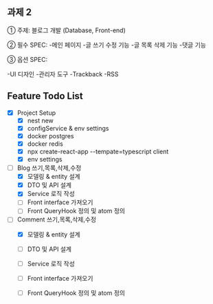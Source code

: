 ## 과제 2

① 주제: 블로그 개발 (Database, Front-end)

② 필수 SPEC:
-메인 페이지
-글 쓰기 수정 기능
-글 목록 삭제 기능
-댓글 기능


③ 옵션 SPEC:

-UI 디자인
-관리자 도구
-Trackback
-RSS

## Feature Todo List
- [x] Project Setup
  - [x] nest new
  - [x] configService & env settings
  - [x] docker postgres
  - [x] docker redis
  - [x] npx create-react-app --tempate=typescript client
  - [x] env settings

- [ ] Blog 쓰기,목록,삭제,수정
  - [x]  모델링 & entity 설계
  - [x]  DTO 및 API 설계
  - [x]  Service 로직 작성
  - [ ]  Front interface 가져오기
  - [ ]  Front QueryHook 정의 및 atom 정의

- [ ] Comment 쓰기,목록,삭제,수정
  - [x]  모델링 & entity 설계
  - [ ]  DTO 및 API 설계
  - [ ]  Service 로직 작성
  - [ ]  Front interface 가져오기
  - [ ]  Front QueryHook 정의 및 atom 정의

